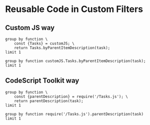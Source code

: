 # Reusable Code in Custom Filters

## Custom JS way

```tasks
group by function \
    const {Tasks} = customJS; \
    return Tasks.byParentItemDescription(task);
limit 1
```

```tasks
group by function customJS.Tasks.byParentItemDescription(task);
limit 1
```

## CodeScript Toolkit way

```tasks
group by function \
    const {parentDescription} = require('/Tasks.js'); \
    return parentDescription(task);
limit 1
```

```tasks
group by function require('/Tasks.js').parentDescription(task)
limit 1
```
